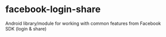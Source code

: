# facebook-login-share
Android library/module for working with common features from Facebook SDK  (login &amp; share)
